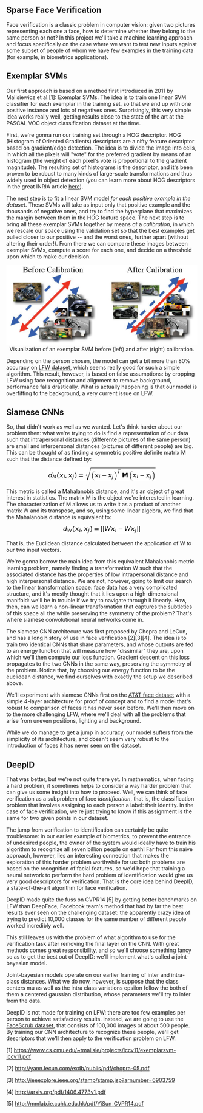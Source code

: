 ## Sparse Face Verification ##

Face verification is a classic problem in computer vision: given two pictures representing each one a face, how to determine whether they belong to the same person or not? In this project we'll take a machine learning approach and focus specifically on the case where we want to test new inputs against some subset of people of whom we have few examples in the training data (for example, in biometrics applications).

## Exemplar SVMs ##
Our first approach is based on a method first introduced in 2011 by Malisiewicz et al.[1]: Exemplar SVMs. The idea is to train one linear SVM classifier for each exemplar in the training set, so that we end up with one positive instance and lots of negatives ones. Surprisingly, this very simple idea works really well, getting results close to the state of the art at the PASCAL VOC object classification dataset at the time. 

First, we're gonna run our training set through a HOG descriptor. HOG (Histogram of Oriented Gradients) descriptors are a nifty feature descriptor based on gradient/edge detection. The idea is to divide the image into cells, in which all the pixels will "vote" for the preferred gradient by means of an histogram (the weight of each pixel's vote is proportional to the gradient magnitude). The resulting set of histograms is the descriptor, and it's been proven to be robust to many kinds of large-scale transformations and thus widely used in object detection (you can learn more about HOG descriptors in the great INRIA article [here](http://lear.inrialpes.fr/people/triggs/pubs/Dalal-cvpr05.pdf)).

The next step is to fit a linear SVM model *for each positive example in the dataset*. These SVMs will take as input only that positive example and the thousands of negative ones, and try to find the hyperplane that maximizes the margin between them in the HOG feature space. The next step is to bring all these exemplar SVMs together by means of a *calibration*, in which we rescale our space using the validation set so that the best examples get pulled closer to our positive -- and the worst ones, further apart (without altering their order!).  From there we can compare these images between exemplar SVMs, compute a score for each one, and decide on a threshold upon which to make our decision.

<p align="center">
  <img src = "https://raw.githubusercontent.com/Joaoloula/sparse-face-verification/master/images/calibration.jpg"/>
  <span> Visualization of an exemplar SVM before (left) and after (right) calibration. </span>
</p>

Depending on the person chosen, the model can get a bit more than 80% accuracy on [LFW dataset](http://vis-www.cs.umass.edu/lfw/), which seems really good for such a simple algorithm. This result, however, is based on false assumptions: by cropping LFW using face recognition and alignment to remove background, performance falls drastically. What is actually happening is that our model is overfitting to the background, a very current issue on LFW.  

## Siamese CNNs ##
So, that didn't work as well as we wanted. Let's think harder about our problem then: what we're trying to do is find a representation of our data such that intrapersonal distances (differente pictures of the same person) are small and interpersonal distances (pictures of different people) are big. This can be thought of as finding a symmetric positive definite matrix M such that the distance defined by:

<p align="center">
  <img src = "https://raw.githubusercontent.com/Joaoloula/sparse-face-verification/master/images/Mahalanobis.jpg"/>
</p>

This metric is called a Mahalanobis distance, and it's an object of great interest in statistics. The matrix M is the object we're interested in learning. The characterization of M allows us to write it as a product of another matrix W and its transpose, and so, using some linear algebra, we find that the Mahalanobis distance is equivalent to:

<p align="center">
  <img src = "https://raw.githubusercontent.com/Joaoloula/sparse-face-verification/master/images/Mahalanobis_Alternative.jpg"/>
</p>

That is, the Euclidean distance calculated between the application of W to our two input vectors.

We're gonna borrow the main idea from this equivalent Mahalanobis metric learning problem, namely finding a transformation W such that the associated distance has the properties of low intrapersonal distance and high interpersonal distance. We are not, however, going to limit our search to the linear transformation space: face data has a very complicated structure, and it's mostly thought that it lies upon a high-dimensional manifold: we'll be in trouble if we try to navigate through it linearly. How, then, can we learn a non-linear transformation that captures the subtleties of this space all the while preserving the symmetry of the problem? That's where siamese convolutional neural networks come in.

The siamese CNN architecure was first proposed by Chopra and LeCun, and has a long history of use in face verification [2][3][4]. The idea is to train two identical CNNs that share parameters, and whose outputs are fed to an energy function that will measure how "dissimilar" they are, upon which we'll then compute our loss function. Gradient descent on this loss propagates to the two CNNs in the same way, preserving the symmetry of the problem. Notice that, by choosing our energy function to be the euclidean distance, we find ourselves with exactly the setup we described above.

We'll experiment with siamese CNNs first on the [AT&T face dataset](https://www.cl.cam.ac.uk/research/dtg/attarchive/facedatabase.html) with a simple 4-layer architecture for proof of concept and to find a model that's robust to comparison of faces it has never seen before. We'll then move on to the more challenging LFW, where we'll deal with all the problems that arise from uneven positions, lighting and background. 

While we do manage to get a jump in accuracy, our model suffers from the simplicity of its architecture, and doesn't seem very robust to the introduction of faces it has never seen on the dataset.

## DeepID ##

That was better, but we're not quite there yet. In mathematics, when facing a hard problem, it sometimes helps to consider a way harder problem that can give us some insight into how to proceed. Well, we can think of face verification as a subproblem of face *identification*, that is, the classification problem that involves assigning to each person a label: their identity. In the case of face verification, we're just trying to know if this assignment is the same for two given points in our dataset. 

The jump from verification to identification can certainly be quite troublesome: in our earlier example of biometrics, to prevent the entrance of undesired people, the owner of the system would ideally have to train his algorithm to recognize all seven billion people on earth! Far from this naïve approach, however, lies an interesting connection that makes the exploration of this harder problem worthwhile for us: both problems are based on the recognition of facial features, so we'd hope that training a neural network to perform the hard problem of identification would give us very good descriptors for verification. That is the core idea behind DeepID, a state-of-the-art algorithm for face verification.

DeepID made quite the fuss on CVPR14 [5] by getting better benchmarks on LFW than DeepFace, Facebook team's method that had by far the best results ever seen on the challenging dataset: the apparently crazy idea of trying to predict 10,000 classes for the same number of different people worked incredibly well.

This still leaves us with the problem of what algorithm to use for the verification task after removing the final layer on the CNN. With great methods comes great responsibility, and so we'll choose something fancy so as to get the best out of DeepID: we'll implement what's called a joint-bayesian model.

Joint-bayesian models operate on our earlier framing of inter and intra-class distances. What we do now, however, is suppose that the class centers mu as well as the intra class variations epsilon follow the both of them a centered gaussian distribution, whose parameters we'll try to infer from the data. 

DeepID is not made for training on LFW: there are too few examples per person to achieve satisfactory results. Instead, we are going to use the [FaceScrub dataset](http://vintage.winklerbros.net/facescrub.html), that consists of 100,000 images of about 500 people. By training our CNN architecture to recognize these people, we'll get descriptors that we'll then apply to the verification problem on LFW.

[1] https://www.cs.cmu.edu/~tmalisie/projects/iccv11/exemplarsvm-iccv11.pdf

[2] http://yann.lecun.com/exdb/publis/pdf/chopra-05.pdf

[3] http://ieeexplore.ieee.org/stamp/stamp.jsp?arnumber=6903759

[4] http://arxiv.org/pdf/1406.4773v1.pdf

[5] http://mmlab.ie.cuhk.edu.hk/pdf/YiSun_CVPR14.pdf
